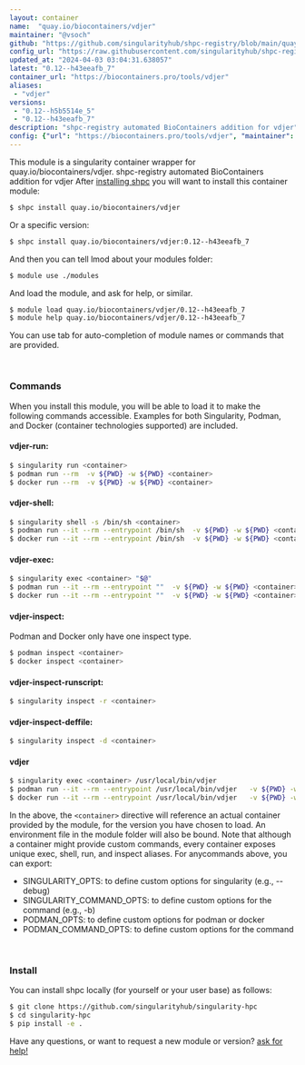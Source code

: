 ```yaml
---
layout: container
name:  "quay.io/biocontainers/vdjer"
maintainer: "@vsoch"
github: "https://github.com/singularityhub/shpc-registry/blob/main/quay.io/biocontainers/vdjer/container.yaml"
config_url: "https://raw.githubusercontent.com/singularityhub/shpc-registry/main/quay.io/biocontainers/vdjer/container.yaml"
updated_at: "2024-04-03 03:04:31.638057"
latest: "0.12--h43eeafb_7"
container_url: "https://biocontainers.pro/tools/vdjer"
aliases:
 - "vdjer"
versions:
 - "0.12--h5b5514e_5"
 - "0.12--h43eeafb_7"
description: "shpc-registry automated BioContainers addition for vdjer"
config: {"url": "https://biocontainers.pro/tools/vdjer", "maintainer": "@vsoch", "description": "shpc-registry automated BioContainers addition for vdjer", "latest": {"0.12--h43eeafb_7": "sha256:7cb8dab69daae29b4e7b88313886c65150a1a9260ba69de537344312531e6c7c"}, "tags": {"0.12--h5b5514e_5": "sha256:291c96051d1cdeb546c0ddb36015504ece7799f559c15c86f8eeebfd1be1b7be", "0.12--h43eeafb_7": "sha256:7cb8dab69daae29b4e7b88313886c65150a1a9260ba69de537344312531e6c7c"}, "docker": "quay.io/biocontainers/vdjer", "aliases": {"vdjer": "/usr/local/bin/vdjer"}}
---
```


This module is a singularity container wrapper for quay.io/biocontainers/vdjer.
shpc-registry automated BioContainers addition for vdjer
After [installing shpc](#install) you will want to install this container module:


```bash
$ shpc install quay.io/biocontainers/vdjer
```

Or a specific version:

```bash
$ shpc install quay.io/biocontainers/vdjer:0.12--h43eeafb_7
```

And then you can tell lmod about your modules folder:

```bash
$ module use ./modules
```

And load the module, and ask for help, or similar.

```bash
$ module load quay.io/biocontainers/vdjer/0.12--h43eeafb_7
$ module help quay.io/biocontainers/vdjer/0.12--h43eeafb_7
```

You can use tab for auto-completion of module names or commands that are provided.

<br>

### Commands

When you install this module, you will be able to load it to make the following commands accessible.
Examples for both Singularity, Podman, and Docker (container technologies supported) are included.

#### vdjer-run:

```bash
$ singularity run <container>
$ podman run --rm  -v ${PWD} -w ${PWD} <container>
$ docker run --rm  -v ${PWD} -w ${PWD} <container>
```

#### vdjer-shell:

```bash
$ singularity shell -s /bin/sh <container>
$ podman run --it --rm --entrypoint /bin/sh  -v ${PWD} -w ${PWD} <container>
$ docker run --it --rm --entrypoint /bin/sh  -v ${PWD} -w ${PWD} <container>
```

#### vdjer-exec:

```bash
$ singularity exec <container> "$@"
$ podman run --it --rm --entrypoint ""  -v ${PWD} -w ${PWD} <container> "$@"
$ docker run --it --rm --entrypoint ""  -v ${PWD} -w ${PWD} <container> "$@"
```

#### vdjer-inspect:

Podman and Docker only have one inspect type.

```bash
$ podman inspect <container>
$ docker inspect <container>
```

#### vdjer-inspect-runscript:

```bash
$ singularity inspect -r <container>
```

#### vdjer-inspect-deffile:

```bash
$ singularity inspect -d <container>
```


#### vdjer

```bash
$ singularity exec <container> /usr/local/bin/vdjer
$ podman run --it --rm --entrypoint /usr/local/bin/vdjer   -v ${PWD} -w ${PWD} <container> -c " $@"
$ docker run --it --rm --entrypoint /usr/local/bin/vdjer   -v ${PWD} -w ${PWD} <container> -c " $@"
```



In the above, the `<container>` directive will reference an actual container provided
by the module, for the version you have chosen to load. An environment file in the
module folder will also be bound. Note that although a container
might provide custom commands, every container exposes unique exec, shell, run, and
inspect aliases. For anycommands above, you can export:

 - SINGULARITY_OPTS: to define custom options for singularity (e.g., --debug)
 - SINGULARITY_COMMAND_OPTS: to define custom options for the command (e.g., -b)
 - PODMAN_OPTS: to define custom options for podman or docker
 - PODMAN_COMMAND_OPTS: to define custom options for the command

<br>

### Install

You can install shpc locally (for yourself or your user base) as follows:

```bash
$ git clone https://github.com/singularityhub/singularity-hpc
$ cd singularity-hpc
$ pip install -e .
```

Have any questions, or want to request a new module or version? [ask for help!](https://github.com/singularityhub/singularity-hpc/issues)